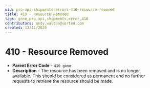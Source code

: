 ```yaml
---
uid: pro-api-shipments-errors-410-resource-removed
title: 410 - Resource Removed
tags: gone,pro,api,shipments,error,410
contributors: andy.walton@sorted.com
created: 13/11/2020
---
```

# 410 - Resource Removed

* **Parent Error Code** - `410 gone`
* **Description** - The resource has been removed and is no longer available. This should be considered as permanent and no further requests to retrieve the resource should be made.